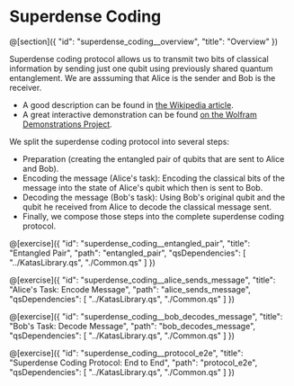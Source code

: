 # Superdense Coding

@[section]({
    "id": "superdense_coding__overview",
    "title": "Overview"
})

Superdense coding protocol allows us to transmit two bits of classical information by sending just one qubit using previously shared quantum entanglement. We are asssuming that Alice is the sender and Bob is the receiver.

- A good description can be found in [the Wikipedia article](https://en.wikipedia.org/wiki/Superdense_coding).
- A great interactive demonstration can be found [on the Wolfram Demonstrations Project](https://demonstrations.wolfram.com/SuperdenseCoding/).

We split the superdense coding protocol into several steps:

- Preparation (creating the entangled pair of qubits that are sent to Alice and Bob).
- Encoding the message (Alice's task): Encoding the classical bits of the message into the state of Alice's qubit which then is sent to Bob.
- Decoding the message (Bob's task): Using Bob's original qubit and the qubit he received from Alice to decode the classical message sent.
- Finally, we compose those steps into the complete superdense coding protocol.

@[exercise]({
    "id": "superdense_coding__entangled_pair",
    "title": "Entangled Pair",
    "path": "entangled_pair",
    "qsDependencies": [
        "../KatasLibrary.qs",
        "./Common.qs"
    ]
})

@[exercise]({
    "id": "superdense_coding__alice_sends_message",
    "title": "Alice's Task: Encode Message",
    "path": "alice_sends_message",
    "qsDependencies": [
        "../KatasLibrary.qs",
        "./Common.qs"
    ]
})

@[exercise]({
    "id": "superdense_coding__bob_decodes_message",
    "title": "Bob's Task: Decode Message",
    "path": "bob_decodes_message",
    "qsDependencies": [
        "../KatasLibrary.qs",
        "./Common.qs"
    ]
})

@[exercise]({
    "id": "superdense_coding__protocol_e2e",
    "title": "Superdense Coding Protocol: End to End",
    "path": "protocol_e2e",
    "qsDependencies": [
        "../KatasLibrary.qs",
        "./Common.qs"
    ]
})

